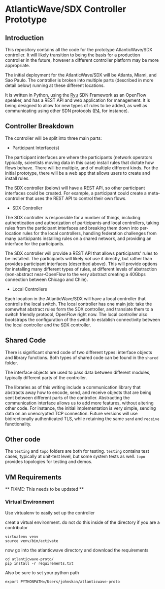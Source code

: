 # AtlanticWave/SDX Controller Prototype

## Introduction

This repository contains all the code for the prototype AtlanticWave/SDX controller. It will likely transition to being the basis for a production controller in the future, however a different controller platform may be more appropriate.

The initial deployment for the AtlanticWave/SDX will be Atlanta, Miami, and Sao Paulo. The controller is broken into multiple parts (described in more detail below) running at these different locations.

It is written in Python, using the [Ryu](https://osrg.github.io/ryu/) SDN Framework as an OpenFlow speaker, and has a REST API and web application for management. It is being designed to allow for new types of rules to be added, as well as communicating using other SDN protocols ([P4](http://p4.org/), for instance).



## Controller Breakdown

The controller will be split into three main parts:
 *  Participant Interface(s)

The participant interfaces are where the participants (network operators typically, scientists moving data in this case) install rules that dictate how flows behave. There will be multiple, and of multiple different kinds. For the initial prototype, there will be a web app that allows users to create and install rules.

The SDX controller (below) will have a REST API, so other participant interfaces could be created. For example, a participant could create a meta-controller that uses the REST API to control their own flows.

 *  SDX Controller

The SDX controller is responsible for a number of things, including authentication and authorization of participants and local controllers, taking rules from the participant interfaces and breaking them down into per-location rules for the local controllers, handling federation challenges from many participants installing rules on a shared network, and providing an interface for the participants.

The SDX controller will provide a REST API that allows participants' rules to be installed. The participants will likely _not_ use it directly, but rather than provides participant interfaces (described above). This will provide options for installing many different types of rules, at different levels of abstraction (non-abstract near-OpenFlow to the very abstract creating a 40Gbps connection between Chicago and Chile). 

 * Local Controllers

Each location in the AtlanticWave/SDX will have a local controller that controlls the local switch. The local controller has one main job: take the somewhat abstract rules form the SDX controller, and translate them to a switch friendly protocol, OpenFlow right now. The local controller also bootstraps the configuration of the switch to establish connectivity between the local controller and the SDX controller.


## Shared Code

There is significant shared code of two different types: interface objects and library functions. Both types of shared code can be found in the `shared` folder.

The interface objects are used to pass data between different modules, typically different parts of the controller.

The libraries as of this writing include a communication library that abstracts away how to encode, send, and receive objects that are being sent between different parts of the controller. Abstracting the communication interface allows us to add more features, without altering other code. For instance, the initial implementation is very simple, sending data on an unencrypted TCP connection. Future versions will use bidirectionally authenticated TLS, while retaining the same `send` and `receive` functionality.



## Other code

The `testing` and `topo` folders are both for testing. `testing` contains test cases, typically at unit-test level, but some system tests as well. `topo` provides topologies for testing and demos.


## VM Requirements

** FIXME: This needs to be updated **

### Virtual Environment

Use virtualenv to easily set up the controller

creat a virtual environment.
do not do this inside of the directory if you are a contributor

    virtualenv venv
    source venv/bin/activate

now go into the atlanticwave directory and download the requirements

    cd atlanticwave-proto/
    pip install -r requirements.txt

Also be sure to set your python path

    export PYTHONPATH=/Users/johnskan/atlanticwave-proto
